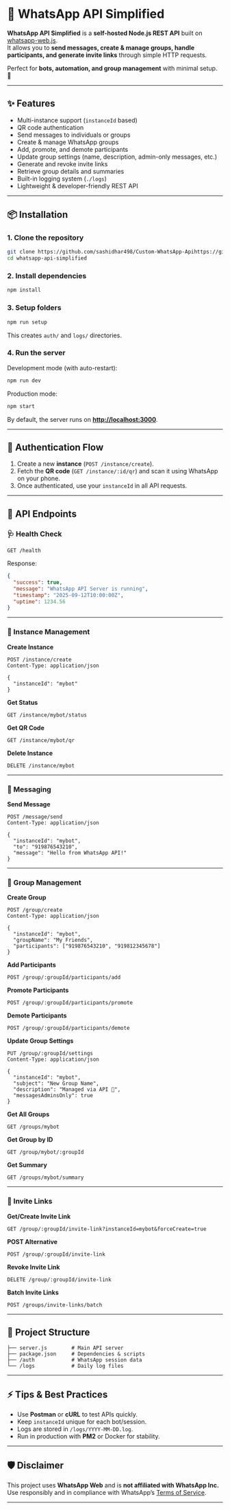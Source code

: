 
# 📱 WhatsApp API Simplified

**WhatsApp API Simplified** is a **self-hosted Node.js REST API** built on [whatsapp-web.js](https://github.com/pedroslopez/whatsapp-web.js).  
It allows you to **send messages, create & manage groups, handle participants, and generate invite links** through simple HTTP requests.  

Perfect for **bots, automation, and group management** with minimal setup. 🚀  

---

## ✨ Features
- Multi-instance support (`instanceId` based)
- QR code authentication
- Send messages to individuals or groups
- Create & manage WhatsApp groups
- Add, promote, and demote participants
- Update group settings (name, description, admin-only messages, etc.)
- Generate and revoke invite links
- Retrieve group details and summaries
- Built-in logging system (`./logs`)
- Lightweight & developer-friendly REST API

---

## 📦 Installation

### 1. Clone the repository
```bash
git clone https://github.com/sashidhar498/Custom-WhatsApp-Apihttps://github.com/sashidhar498/Custom-WhatsApp-Api
cd whatsapp-api-simplified
````

### 2. Install dependencies

```bash
npm install
```

### 3. Setup folders

```bash
npm run setup
```

This creates `auth/` and `logs/` directories.

### 4. Run the server

Development mode (with auto-restart):

```bash
npm run dev
```

Production mode:

```bash
npm start
```

By default, the server runs on **[http://localhost:3000](http://localhost:3000)**.

---

## 🔑 Authentication Flow

1. Create a new **instance** (`POST /instance/create`).
2. Fetch the **QR code** (`GET /instance/:id/qr`) and scan it using WhatsApp on your phone.
3. Once authenticated, use your `instanceId` in all API requests.

---

## 📡 API Endpoints

### 🩺 Health Check

```http
GET /health
```

Response:

```json
{
  "success": true,
  "message": "WhatsApp API Server is running",
  "timestamp": "2025-09-12T10:00:00Z",
  "uptime": 1234.56
}
```

---

### 🔧 Instance Management

**Create Instance**

```http
POST /instance/create
Content-Type: application/json

{
  "instanceId": "mybot"
}
```

**Get Status**

```http
GET /instance/mybot/status
```

**Get QR Code**

```http
GET /instance/mybot/qr
```

**Delete Instance**

```http
DELETE /instance/mybot
```

---

### 💬 Messaging

**Send Message**

```http
POST /message/send
Content-Type: application/json

{
  "instanceId": "mybot",
  "to": "919876543210",
  "message": "Hello from WhatsApp API!"
}
```

---

### 👥 Group Management

**Create Group**

```http
POST /group/create
Content-Type: application/json

{
  "instanceId": "mybot",
  "groupName": "My Friends",
  "participants": ["919876543210", "919812345678"]
}
```

**Add Participants**

```http
POST /group/:groupId/participants/add
```

**Promote Participants**

```http
POST /group/:groupId/participants/promote
```

**Demote Participants**

```http
POST /group/:groupId/participants/demote
```

**Update Group Settings**

```http
PUT /group/:groupId/settings
Content-Type: application/json

{
  "instanceId": "mybot",
  "subject": "New Group Name",
  "description": "Managed via API 🚀",
  "messagesAdminsOnly": true
}
```

**Get All Groups**

```http
GET /groups/mybot
```

**Get Group by ID**

```http
GET /group/mybot/:groupId
```

**Get Summary**

```http
GET /groups/mybot/summary
```

---

### 🔗 Invite Links

**Get/Create Invite Link**

```http
GET /group/:groupId/invite-link?instanceId=mybot&forceCreate=true
```

**POST Alternative**

```http
POST /group/:groupId/invite-link
```

**Revoke Invite Link**

```http
DELETE /group/:groupId/invite-link
```

**Batch Invite Links**

```http
POST /groups/invite-links/batch
```

---

## 📂 Project Structure

```
├── server.js        # Main API server
├── package.json     # Dependencies & scripts
├── /auth            # WhatsApp session data
└── /logs            # Daily log files
```

---

## ⚡ Tips & Best Practices

* Use **Postman** or **cURL** to test APIs quickly.
* Keep `instanceId` unique for each bot/session.
* Logs are stored in `/logs/YYYY-MM-DD.log`.
* Run in production with **PM2** or Docker for stability.

---

## 🛡️ Disclaimer

This project uses **WhatsApp Web** and is **not affiliated with WhatsApp Inc.**
Use responsibly and in compliance with WhatsApp’s [Terms of Service](https://www.whatsapp.com/legal/terms-of-service).

---

